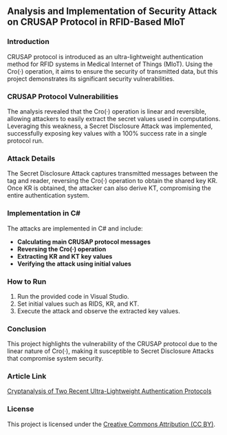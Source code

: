 ## Analysis and Implementation of Security Attack on CRUSAP Protocol in RFID-Based MIoT

### Introduction
CRUSAP protocol is introduced as an ultra-lightweight authentication method for RFID systems in Medical Internet of Things (MIoT). Using the Cro(·) operation, it aims to ensure the security of transmitted data, but this project demonstrates its significant security vulnerabilities.

### CRUSAP Protocol Vulnerabilities
The analysis revealed that the Cro(·) operation is linear and reversible, allowing attackers to easily extract the secret values used in computations. Leveraging this weakness, a Secret Disclosure Attack was implemented, successfully exposing key values with a 100% success rate in a single protocol run.

### Attack Details
The Secret Disclosure Attack captures transmitted messages between the tag and reader, reversing the Cro(·) operation to obtain the shared key KR. Once KR is obtained, the attacker can also derive KT, compromising the entire authentication system.

### Implementation in C#
The attacks are implemented in C# and include:
- **Calculating main CRUSAP protocol messages**
- **Reversing the Cro(·) operation**
- **Extracting KR and KT key values**
- **Verifying the attack using initial values**

### How to Run
1. Run the provided code in Visual Studio.
2. Set initial values such as RIDS, KR, and KT.
3. Execute the attack and observe the extracted key values.

### Conclusion
This project highlights the vulnerability of the CRUSAP protocol due to the linear nature of Cro(·), making it susceptible to Secret Disclosure Attacks that compromise system security.

### Article Link
[Cryptanalysis of Two Recent Ultra-Lightweight Authentication Protocols](https://doi.org/10.3390/math10234611)

### License
This project is licensed under the [Creative Commons Attribution (CC BY)](https://creativecommons.org/licenses/by/4.0/).

